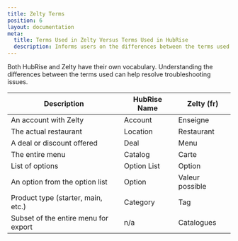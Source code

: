 ```yaml
---
title: Zelty Terms
position: 6
layout: documentation
meta:
  title: Terms Used in Zelty Versus Terms Used in HubRise
  description: Informs users on the differences between the terms used in HubRise versus terms used in Zelty to help resolve troubleshooting issues.
---
```


Both HubRise and Zelty have their own vocabulary. Understanding the differences between the terms used can help resolve troubleshooting issues.

| Description                          | HubRise Name | Zelty (fr)      |
| ------------------------------------ | ------------ | --------------- |
| An account with Zelty                | Account      | Enseigne        |
| The actual restaurant                | Location     | Restaurant      |
| A deal or discount offered           | Deal         | Menu            |
| The entire menu                      | Catalog      | Carte           |
| List of options                      | Option List  | Option          |
| An option from the option list       | Option       | Valeur possible |
| Product type (starter, main, etc.)   | Category     | Tag             |
| Subset of the entire menu for export | n/a          | Catalogues      |
